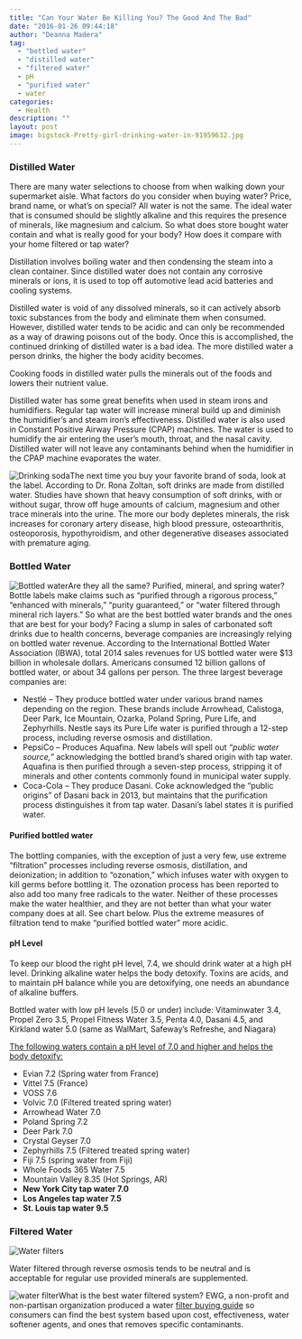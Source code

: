 ```yaml
---
title: "Can Your Water Be Killing You? The Good And The Bad"
date: "2016-01-26 09:44:18"
author: "Deanna Madera"
tag:
  - "bottled water"
  - "distilled water"
  - "filtered water"
  - pH
  - "purified water"
  - water
categories:
  - Health
description: ""
layout: post
image: bigstock-Pretty-girl-drinking-water-in-91959632.jpg
---
```


### Distilled Water

There are many water selections to choose from when walking down your supermarket aisle. What factors do you consider when buying water? Price, brand name, or what’s on special? All water is not the same. The ideal water that is consumed should be slightly alkaline and this requires the presence of minerals, like magnesium and calcium. So what does store bought water contain and what is really good for your body? How does it compare with your home filtered or tap water?

Distillation involves boiling water and then condensing the steam into a clean container. Since distilled water does not contain any corrosive minerals or ions, it is used to top off automotive lead acid batteries and cooling systems.

Distilled water is void of any dissolved minerals, so it can actively absorb toxic substances from the body and eliminate them when consumed. However, distilled water tends to be acidic and can only be recommended as a way of drawing poisons out of the body. Once this is accomplished, the continued drinking of distilled water is a bad idea. The more distilled water a person drinks, the higher the body acidity becomes.

Cooking foods in distilled water pulls the minerals out of the foods and lowers their nutrient value.

Distilled water has some great benefits when used in steam irons and humidifiers. Regular tap water will increase mineral build up and diminish the humidifier’s and steam iron’s effectiveness. Distilled water is also used in Constant Positive Airway Pressure (CPAP) machines. The water is used to humidify the air entering the user’s mouth, throat, and the nasal cavity. Distilled water will not leave any contaminants behind when the humidifier in the CPAP machine evaporates the water.

![Drinking soda](/posts/bigstock-Watching-An-Exciting-Movie-91323602-1024x681.jpg)The next time you buy your favorite brand of soda, look at the label. According to Dr. Rona Zoltan, soft drinks are made from distilled water. Studies have shown that heavy consumption of soft drinks, with or without sugar, throw off huge amounts of calcium, magnesium and other trace minerals into the urine. The more our body depletes minerals, the risk increases for coronary artery disease, high blood pressure, osteoarthritis, osteoporosis, hypothyroidism, and other degenerative diseases associated with premature aging.

### Bottled Water

![Bottled water](/posts/bigstock-Image-of-many-plastic-bottles-13784084.jpg)Are they all the same? Purified, mineral, and spring water? Bottle labels make claims such as “purified through a rigorous process,” “enhanced with minerals,” “purity guaranteed,” or “water filtered through mineral rich layers.” So what are the best bottled water brands and the ones that are best for your body? Facing a slump in sales of carbonated soft drinks due to health concerns, beverage companies are increasingly relying on bottled water revenue. According to the International Bottled Water Association (IBWA), total 2014 sales revenues for US bottled water were $13 billion in wholesale dollars. Americans consumed 12 billion gallons of bottled water, or about 34 gallons per person. The three largest beverage companies are:

- Nestlé – They produce bottled water under various brand names depending on the region. These brands include Arrowhead, Calistoga, Deer Park, Ice Mountain, Ozarka, Poland Spring, Pure Life, and Zephyrhills. Nestle says its Pure Life water is purified through a 12-step process, including reverse osmosis and distillation.
- PepsiCo – Produces Aquafina. New labels will spell out _“public water source,”_ acknowledging the bottled brand’s shared origin with tap water. Aquafina is then purified through a seven-step process, stripping it of minerals and other contents commonly found in municipal water supply.
- Coca-Cola – They produce Dasani. Coke acknowledged the “public origins” of Dasani back in 2013, but maintains that the purification process distinguishes it from tap water. Dasani’s label states it is purified water.

#### Purified bottled water

The bottling companies, with the exception of just a very few, use extreme “filtration” processes including reverse osmosis, distillation, and deionization; in addition to “ozonation,” which infuses water with oxygen to kill germs before bottling it. The ozonation process has been reported to also add too many free radicals to the water. Neither of these processes make the water healthier, and they are not better than what your water company does at all. See chart below. Plus the extreme measures of filtration tend to make “purified bottled water” more acidic.

#### pH Level

To keep our blood the right pH level, 7.4, we should drink water at a high pH level. Drinking alkaline water helps the body detoxify. Toxins are acids, and to maintain pH balance while you are detoxifying, one needs an abundance of alkaline buffers.

Bottled water with low pH levels (5.0 or under) include: Vitaminwater 3.4, Propel Zero 3.5, Propel Fitness Water 3.5, Penta 4.0, Dasani 4.5, and Kirkland water 5.0 (same as WalMart, Safeway’s Refreshe, and Niagara)

<span style="text-decoration: underline;">The following waters contain a pH level of 7.0 and higher and helps the body detoxify:</span>

- Evian 7.2 (Spring water from France)
- Vittel 7.5 (France)
- VOSS 7.6
- Volvic 7.0 (Filtered treated spring water)
- Arrowhead Water 7.0
- Poland Spring 7.2
- Deer Park 7.0
- Crystal Geyser 7.0
- Zephyrhills 7.5 (Filtered treated spring water)
- Fiji 7.5 (spring water from Fiji)
- Whole Foods 365 Water 7.5
- Mountain Valley 8.35 (Hot Springs, AR)
- **New York City tap water 7.0**
- **Los Angeles tap water 7.5**
- **St. Louis tap water 9.5**

### Filtered Water

![Water filters](/posts/bigstock-Filter-system-for-water-treatm-60280706.jpg)

Water filtered through reverse osmosis tends to be neutral and is acceptable for regular use provided minerals are supplemented.

![water filter](/posts/EWG-2.jpg)What is the best water filtered system? EWG, a non-profit and non-partisan organization produced a water [filter buying guide](https://www.ewg.org/research/ewgs-water-filter-buying-guide) so consumers can find the best system based upon cost, effectiveness, water softener agents, and ones that removes specific contaminants.
